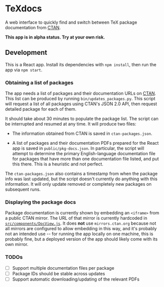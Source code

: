 # TeXdocs

A web interface to quickly find and switch between TeX package documentation
from [CTAN](https://ctan.org/).

**This app is in alpha status.  Try at your own risk.**


## Development

This is a React app.  Install its dependencies with `npm install`, then run the
app via `npm start`.

### Obtaining a list of packages

The app needs a list of packages and their documentation URLs on
[CTAN](https://ctan.org/).  This list can be produced by running
`bin/updates_packages.py`.  This script will request a list of all packages
using CTAN's JSON 2.0 API, then request detailed package for each of them.

It should take about 30 minutes to populate the package list. The script can be
interrupted and resumed at any time. It will produce two files:

- The information obtained from CTAN is saved in `ctan-packages.json`.

- A list of packages and their documentation PDFs prepared for the React app is
  saved in `public/pkg-docs.json`.  In particular, the script will attempt to
  determine the primary English-language documentation file for packages that
  have more than one documentation file listed, and put this there.  This is a
  heuristic and not perfect.

The `ctan-packages.json` also contains a timestamp from when the package info
was last updated, but the script doesn't currently do anything with this
information.  It will only update removed or completely new packages on
subsequent runs.

### Displaying the package docs

Package documentation is currently shown by embedding an `<iframe>` from a
public CTAN mirror.  The URL of that mirror is currently hardcoded in
[`src/components/DocView.js`](https://github.com/mbollmann/texdocs/blob/main/src/components/DocView.js).
It does **not** use `mirrors.ctan.org` because not all mirrors are configured to
allow embedding in this way, and it's probably not an intended use -- for
running the app locally on one machine, this is probably fine, but a deployed
version of the app should likely come with its own mirror.


### TODOs

- [ ] Support multiple documentation files per package
- [ ] Package IDs should be stable across updates
- [ ] Support automatic downloading/updating of the relevant PDFs
